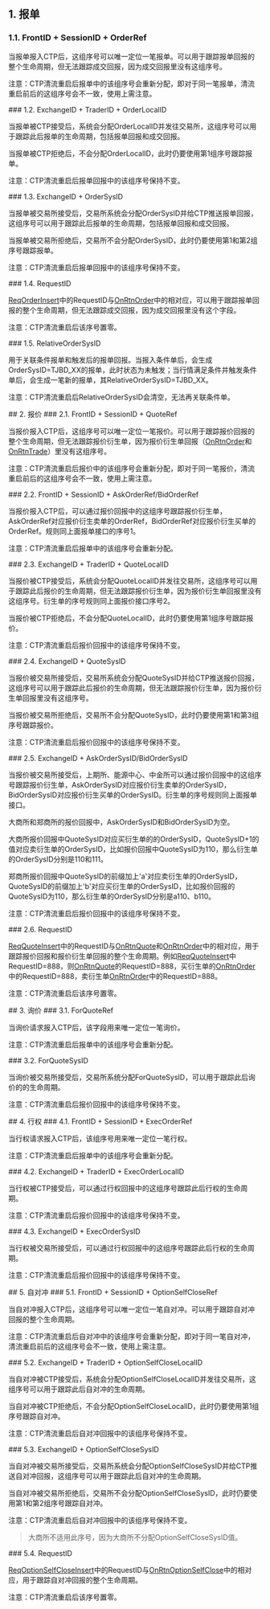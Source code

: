 <span class="anchor" id="bda2f160-1ee8-4969-87a4-02a111c9b674"></span>
## 1. 报单
<span class="anchor" id="f665e591-b5ac-41b7-8ed8-d8e14511fc9d"></span>
### 1.1. FrontID + SessionID + OrderRef  
<p>当报单报入CTP后，这组序号可以唯一定位一笔报单。可以用于跟踪报单回报的整个生命周期，但无法跟踪成交回报，因为成交回报里没有这组序号。  </p>
<p>注意：CTP清流重启后报单中的该组序号会重新分配，即对于同一笔报单，清流重启前后的这组序号会不一致，使用上需注意。</p>
<span class="anchor" id="234a4185-9bbb-4aa7-88ca-04ad00b4b742"></span>
### 1.2. ExchangeID + TraderID + OrderLocalID  
<p>当报单被CTP接受后，系统会分配OrderLocalID并发往交易所，这组序号可以用于跟踪此后报单的生命周期，包括报单回报和成交回报。</p>
<p>当报单被CTP拒绝后，不会分配OrderLocalID，此时仍要使用第1组序号跟踪报单。</p>
<p>注意：CTP清流重启后报单回报中的该组序号保持不变。</p>
<span class="anchor" id="ee2b20b7-7ed2-4607-9467-0f24f16108e1"></span>
### 1.3. ExchangeID + OrderSysID  
<p>当报单被交易所接受后，交易所系统会分配OrderSysID并给CTP推送报单回报，这组序号可以用于跟踪此后报单的生命周期，包括报单回报和成交回报。</p>
<p>当报单被交易所拒绝后，交易所不会分配OrderSysID，此时仍要使用第1和第2组序号跟踪报单。</p>
<p>注意：CTP清流重启后报单回报中的该组序号保持不变。</p>
<span class="anchor" id="b48beea1-f77d-485c-be2c-da20d5675a1e"></span>
### 1.4. RequestID
<p><a href="../../JYJK/CTHOSTFTDCTRADERSPI/REQORDERINSERT/">ReqOrderInsert</a>中的RequestID与<a href="../../JYJK/CTHOSTFTDCTRADERAPI/ONRTNORDER/">OnRtnOrder</a>中的相对应，可以用于跟踪报单回报的整个生命周期，但无法跟踪成交回报，因为成交回报里没有这个字段。</p>
<p>注意：CTP清流重启后该序号置零。</p>
<span class="anchor" id="7d35cb20-ab6a-48bf-a7e3-94ef4bceeefe"></span>
### 1.5. RelativeOrderSysID
<p>用于关联条件报单和触发后的报单回报。当报入条件单后，会生成OrderSysID=TJBD_XX的报单，此时状态为未触发；当行情满足条件并触发条件单后，会生成一笔新的报单，其RelativeOrderSysID=TJBD_XX。</p>
<p>注意：CTP清流重启后RelativeOrderSysID会清空，无法再关联条件单。</p>
<span class="anchor" id="54fd5a66-437b-4988-b29d-dcb23e67e193"></span>
## 2. 报价
<span class="anchor" id="d9edbee9-c050-4245-b941-4a0b23321a4c"></span>
### 2.1. FrontID + SessionID + QuoteRef
<p>当报价报入CTP后，这组序号可以唯一定位一笔报价。可以用于跟踪报价回报的整个生命周期，但无法跟踪报价衍生单，因为报价衍生单回报（<a href="../../JYJK/CTHOSTFTDCTRADERAPI/ONRTNORDER/">OnRtnOrder</a>和<a href="../../JYJK/CTHOSTFTDCTRADERAPI/ONRTNTRADE/">OnRtnTrade</a>）里没有这组序号。  </p>
<p>注意：CTP清流重启后报价中的该组序号会重新分配，即对于同一笔报价，清流重启前后的这组序号会不一致，使用上需注意。</p>
<span class="anchor" id="2004ede8-ba29-42e4-bd95-fe1c84a93e89"></span>
### 2.2. FrontID + SessionID + AskOrderRef/BidOrderRef  
<p>当报价报入CTP后，可以通过报价回报中的这组序号跟踪报价衍生单，AskOrderRef对应报价衍生卖单的OrderRef，BidOrderRef对应报价衍生买单的OrderRef。规则同上面报单接口的序号1。</p>
<p>注意：CTP清流重启后报单中的该组序号会重新分配。</p>
<span class="anchor" id="f556c371-0984-4faa-8184-770dcb2f1b6e"></span>
### 2.3. ExchangeID + TraderID + QuoteLocalID
<p>当报价被CTP接受后，系统会分配QuoteLocalID并发往交易所，这组序号可以用于跟踪此后报价的生命周期，但无法跟踪报价衍生单，因为报价衍生单回报里没有这组序号。衍生单的序号规则同上面报价接口序号2。</p>
<p>当报价被CTP拒绝后，不会分配QuoteLocalID，此时仍要使用第1组序号跟踪报价。</p>
<p>注意：CTP清流重启后报价回报中的该组序号保持不变。</p>
<span class="anchor" id="1e6d16f3-7497-4c2f-b744-10a90125133d"></span>
### 2.4. ExchangeID + QuoteSysID
<p>当报价被交易所接受后，交易所系统会分配QuoteSysID并给CTP推送报价回报，这组序号可以用于跟踪此后报价的生命周期，但无法跟踪报价衍生单，因为报价衍生单回报里没有这组序号。</p>
<p>当报价被交易所拒绝后，交易所不会分配QuoteSysID，此时仍要使用第1和第3组序号跟踪报价。</p>
<p>注意：CTP清流重启后报价回报中的该组序号保持不变。</p>
<span class="anchor" id="d145db9a-3349-4316-b346-b9d5e843f5d3"></span>
### 2.5. ExchangeID + AskOrderSysID/BidOrderSysID
<p>当报价被交易所接受后，上期所、能源中心、中金所可以通过报价回报中的这组序号跟踪报价衍生单，AskOrderSysID对应报价衍生卖单的OrderSysID，BidOrderSysID对应报价衍生买单的OrderSysID。衍生单的序号规则同上面报单接口。</p>
<p>大商所和郑商所的报价回报中，AskOrderSysID和BidOrderSysID为空。</p>
<p>大商所报价回报中QuoteSysID对应买衍生单的的OrderSysID，QuoteSysID+1的值对应卖衍生单的OrderSysID，比如报价回报中QuoteSysID为110，那么衍生单的OrderSysID分别是110和111。</p>
<p>郑商所报价回报中QuoteSysID的前缀加上'a'对应卖衍生单的OrderSysID，QuoteSysID的前缀加上'b'对应买衍生单的OrderSysID，比如报价回报的QuoteSysID为110，那么衍生单的OrderSysID分别是a110、b110。</p>
<p>注意：CTP清流重启后报价回报中的该组序号保持不变。</p>
<span class="anchor" id="3a19c2a2-7bd9-4501-a8a4-6ebf7a8cf348"></span>
### 2.6. RequestID
<p><a href="../../JYJK/CTHOSTFTDCTRADERSPI/REQQUOTEINSERT/">ReqQuoteInsert</a>中的RequestID与<a href="../../JYJK/CTHOSTFTDCTRADERAPI/ONRTNQUOTE/">OnRtnQuote</a>和<a href="../../JYJK/CTHOSTFTDCTRADERAPI/ONRTNORDER/">OnRtnOrder</a>中的相对应，用于跟踪报价回报和报价衍生单回报的整个生命周期。例如<a href="../../JYJK/CTHOSTFTDCTRADERSPI/REQQUOTEINSERT/">ReqQuoteInsert</a>中RequestID=888，则<a href="../../JYJK/CTHOSTFTDCTRADERAPI/ONRTNQUOTE/">OnRtnQuote</a>的RequestID=888，买衍生单的<a href="../../JYJK/CTHOSTFTDCTRADERAPI/ONRTNORDER/">OnRtnOrder</a>中的RequestID=888，卖衍生单<a href="../../JYJK/CTHOSTFTDCTRADERAPI/ONRTNORDER/">OnRtnOrder</a>中的RequestID=888。</p>
<p>注意：CTP清流重启后该序号置零。</p>
<span class="anchor" id="ea59f127-d13d-4b98-af16-438091933ddc"></span>
## 3. 询价
<span class="anchor" id="ee7a7352-e7d4-4338-bd29-3b52cee5dd0c"></span>
### 3.1. ForQuoteRef
<p>当询价请求报入CTP后，该字段用来唯一定位一笔询价。</p>
<p>注意：CTP清流重启后报单中的该组序号会重新分配。</p>
<span class="anchor" id="999eccf5-556e-4186-ab24-53a48b149591"></span>
### 3.2. ForQuoteSysID
<p>当询价被交易所接受后，交易所系统分配ForQuoteSysID，可以用于跟踪此后询价的的生命周期。</p>
<p>注意：CTP清流重启后报价回报中的该组序号保持不变。</p>
<span class="anchor" id="07e63994-0d2f-4bdc-873b-01d6cfa000ab"></span>
## 4. 行权
<span class="anchor" id="eac6937c-8253-41f3-b483-4658a3501f0c"></span>
### 4.1. FrontID + SessionID + ExecOrderRef
<p>当行权请求报入CTP后，该组序号用来唯一定位一笔行权。</p>
<p>注意：CTP清流重启后报单中的该组序号会重新分配。</p>
<span class="anchor" id="31b1e915-d47e-41ee-aeea-cb84c9ac68f0"></span>
### 4.2. ExchangeID + TraderID + ExecOrderLocalID
<p>当行权被CTP接受后，可以通过行权回报中的这组序号跟踪此后行权的生命周期。</p>
<p>注意：CTP清流重启后报价回报中的该组序号保持不变。</p>
<span class="anchor" id="5afa6124-d257-43af-8a96-9364c85eb496"></span>
### 4.3. ExchangeID + ExecOrderSysID
<p>当行权被交易所接受后，可以通过行权回报中的这组序号跟踪此后行权的生命周期。</p>
<p>注意：CTP清流重启后报价回报中的该组序号保持不变。</p>
<span class="anchor" id="f20c7571-927a-4ed2-be0d-c6db1ec0d662"></span>
## 5. 自对冲
<span class="anchor" id="daa1c340-5f55-44f4-8f1b-452a14a5825e"></span>
### 5.1. FrontID + SessionID + OptionSelfCloseRef
<p>当自对冲报入CTP后，这组序号可以唯一定位一笔自对冲。可以用于跟踪自对冲回报的整个生命周期。  </p>
<p>注意：CTP清流重启后自对冲中的该组序号会重新分配，即对于同一笔自对冲，清流重启前后的这组序号会不一致，使用上需注意。</p>
<span class="anchor" id="1f7ff768-7019-4aa8-bdc8-0949c4c70006"></span>
### 5.2. ExchangeID + TraderID + OptionSelfCloseLocalID
<p>当自对冲被CTP接受后，系统会分配OptionSelfCloseLocalID并发往交易所，这组序号可以用于跟踪此后自对冲的生命周期。</p>
<p>当自对冲被CTP拒绝后，不会分配OptionSelfCloseLocalID，此时仍要使用第1组序号跟踪自对冲。</p>
<p>注意：CTP清流重启后自对冲回报中的该组序号保持不变。</p>
<span class="anchor" id="95410ee3-0a2d-45bb-9fd9-219a45c3b811"></span>
### 5.3. ExchangeID + OptionSelfCloseSysID
<p>当自对冲被交易所接受后，交易所系统会分配OptionSelfCloseSysID并给CTP推送自对冲回报，这组序号可以用于跟踪此后自对冲的生命周期。</p>
<p>当自对冲被交易所拒绝后，交易所不会分配OptionSelfCloseSysID，此时仍要使用第1和第2组序号跟踪自对冲。</p>
<p>注意：CTP清流重启后自对冲回报中的该组序号保持不变。</p>
<blockquote>
<p>大商所不适用此序号，因为大商所不分配OptionSelfCloseSysID值。</p>
</blockquote>
<span class="anchor" id="d2868c8e-62ce-4667-a162-5cb441fe6bc6"></span>
### 5.4. RequestID
<p><a href="../../JYJK/CTHOSTFTDCTRADERSPI/REQOPTIONSELFCLOSEINSERT/">ReqOptionSelfCloseInsert</a>中的RequestID与<a href="../../JYJK/CTHOSTFTDCTRADERAPI/ONRTNOPTIONSELFCLOSE/">OnRtnOptionSelfClose</a>中的相对应，用于跟踪自对冲回报的整个生命周期。</p>
<p>注意：CTP清流重启后该序号置零。</p>
